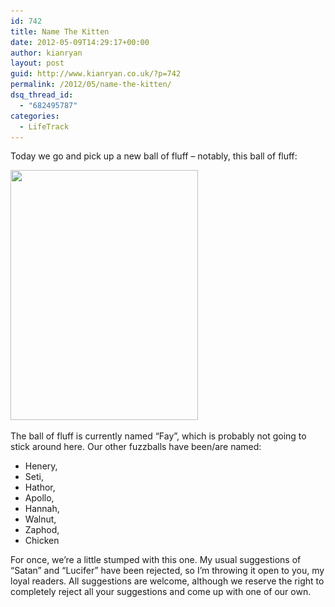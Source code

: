 ```yaml
---
id: 742
title: Name The Kitten
date: 2012-05-09T14:29:17+00:00
author: kianryan
layout: post
guid: http://www.kianryan.co.uk/?p=742
permalink: /2012/05/name-the-kitten/
dsq_thread_id:
  - "682495787"
categories:
  - LifeTrack
---
```

Today we go and pick up a new ball of fluff &#8211; notably, this ball of fluff:

<a href="http://www.kianryan.co.uk/2012/05/name-the-kitten/kitten/" rel="attachment wp-att-744"><img src="/assets/images/2012/05/kitten.jpg" alt="" title="kitten" width="300" height="400" class="alignnone size-full wp-image-744" srcset="/assets/images/2012/05/kitten.jpg 600w, /assets/images/2012/05/kitten-225x300.jpg 225w" sizes="(max-width: 300px) 100vw, 300px" /></a>

The ball of fluff is currently named &#8220;Fay&#8221;, which is probably not going to stick around here. Our other fuzzballs have been/are named:

  * Henery,
  * Seti,
  * Hathor,
  * Apollo,
  * Hannah,
  * Walnut,
  * Zaphod,
  * Chicken

For once, we&#8217;re a little stumped with this one. My usual suggestions of &#8220;Satan&#8221; and &#8220;Lucifer&#8221; have been rejected, so I&#8217;m throwing it open to you, my loyal readers. All suggestions are welcome, although we reserve the right to completely reject all your suggestions and come up with one of our own.